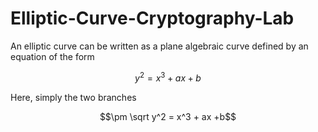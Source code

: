 # Elliptic-Curve-Cryptography-Lab

An elliptic curve can be written as a plane algebraic curve defined by an equation of the form

$$y^2 = x^3 + ax + b$$

Here, simply the two branches

$$\pm \sqrt y^2 = x^3 + ax +b$$